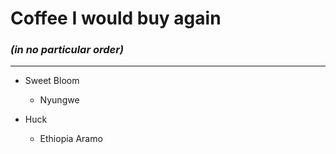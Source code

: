 # Coffee I would buy again
### _(in no particular order)_

---

-   Sweet Bloom
    -   Nyungwe

-   Huck
    -   Ethiopia Aramo